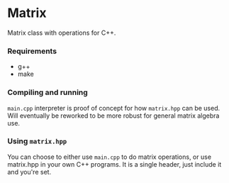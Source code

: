 # Matrix
Matrix class with operations for C++.

### Requirements
- g++
- make

### Compiling and running
`main.cpp` interpreter is proof of concept for how `matrix.hpp` can be used. Will eventually be reworked to be more robust for general matrix algebra use.

### Using `matrix.hpp`
You can choose to either use `main.cpp` to do matrix operations, or use matrix.hpp in your own C++ programs. It is a single header, just include it and you're set.

